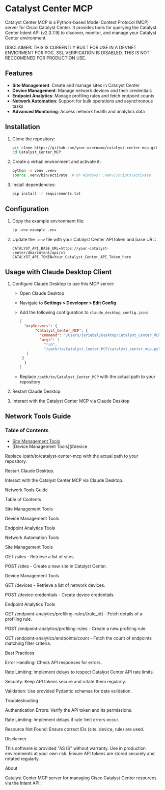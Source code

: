 # Catalyst Center MCP

Catalyst Center MCP is a Python-based Model Context Protocol (MCP) server for Cisco Catalyst Center. It provides tools for querying the Catalyst Center Intent API (v2.3.7.9) to discover, monitor, and manage your Catalyst Center environment.

DISCLAIMER: THIS IS CURRENTLY BUILT FOR USE IN A DEVNET ENVIORMENT FOR POC. SSL VERIFICATION IS DISABLED. THIS IS NOT RECCOMENED FOR PRODUCTION USE.

## Features

- **Site Management**: Create and manage sites in Catalyst Center
- **Device Management**: Manage network devices and their credentials
- **Endpoint Analytics**: Manage profiling rules and fetch endpoint counts
- **Network Automation**: Support for bulk operations and asynchronous tasks
- **Advanced Monitoring**: Access network health and analytics data

## Installation

1. Clone the repository:

   ```bash
   git clone https://github.com/your-username/catalyst-center-mcp.git
   cd Catalyst_Center_MCP
   ```

2. Create a virtual environment and activate it:

   ```bash
   python -m venv .venv
   source .venv/bin/activate  # On Windows: .venv\Scripts\activate
   ```

3. Install dependencies:

   ```bash
   pip install -r requirements.txt
   ```

## Configuration

1. Copy the example environment file:

   ```bash
   cp .env-example .env
   ```

2. Update the `.env` file with your Catalyst Center API token and base URL:

   ```env
   CATALYST_API_BASE_URL=https://your-catalyst-center/dna/intent/api/v1
   CATALYST_API_TOKEN=Your_Catalyst_Center_API_Token_here
   ```

## Usage with Claude Desktop Client

1. Configure Claude Desktop to use this MCP server:

   - Open Claude Desktop
   - Navigate to **Settings > Developer > Edit Config**
   - Add the following configuration to `claude_desktop_config.json`:

     ```json
     {
       "mcpServers": {
            "Catalyst_Center_MCP": {
              "command": "/Users/jariebel/Desktop/Catalyst_Center_MCP/.venv/bin/fastmcp",
              "args": [
                "run",
                "/path/to/Catalyst_Center_MCP/catalyst_center_mcp.py"
        ]
      }
       }
     }
     ```

   - Replace `/path/to/Catalyst_Center_MCP` with the actual path to your repository

2. Restart Claude Desktop
3. Interact with the Catalyst Center MCP via Claude Desktop

## Network Tools Guide

### Table of Contents

- [Site Management Tools](#site-management-tools)
- [Device Management Tools](#device

Replace /path/to/catalyst-center-mcp with the actual path to your repository.



Restart Claude Desktop.



Interact with the Catalyst Center MCP via Claude Desktop.

Network Tools Guide

Table of Contents





Site Management Tools



Device Management Tools



Endpoint Analytics Tools



Network Automation Tools

Site Management Tools





GET /sites - Retrieve a list of sites.



POST /sites - Create a new site in Catalyst Center.

Device Management Tools





GET /devices - Retrieve a list of network devices.



POST /device-credentials - Create device credentials.

Endpoint Analytics Tools





GET /endpoint-analytics/profiling-rules/{rule_id} - Fetch details of a profiling rule.



POST /endpoint-analytics/profiling-rules - Create a new profiling rule.



GET /endpoint-analytics/endpoints/count - Fetch the count of endpoints matching filter criteria.

Best Practices





Error Handling: Check API responses for errors.



Rate Limiting: Implement delays to respect Catalyst Center API rate limits.



Security: Keep API tokens secure and rotate them regularly.



Validation: Use provided Pydantic schemas for data validation.

Troubleshooting





Authentication Errors: Verify the API token and its permissions.



Rate Limiting: Implement delays if rate limit errors occur.



Resource Not Found: Ensure correct IDs (site, device, rule) are used.

Disclaimer

This software is provided "AS IS" without warranty. Use in production environments at your own risk. Ensure API tokens are stored securely and rotated regularly.

About

Catalyst Center MCP server for managing Cisco Catalyst Center resources via the Intent API.
